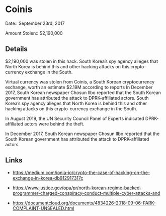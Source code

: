 # Coinis

Date:: September 23rd, 2017

Amount Stolen:: $2,190,000


## Details

$2,190,000 was stolen in this hack. South Korea’s spy agency alleges that North Korea is behind this and other hacking attacks on this crypto-currency exchange in the South.

Virtual currency was stolen from Coinis, a South Korean cryptocurrency exchange, worth an estimate $2.19M according to reports In December 2017, South Korean newspaper Chosun Ilbo reported that the South Korean government has attributed the attack to DPRK-affiliated actors. South Korea’s spy agency alleges that North Korea is behind this and other hacking attacks on this crypto-currency exchange in the South.

In August 2019, the UN Security Council Panel of Experts indicated DPRK-affiliated actors were behind the theft. 

In December 2017, South Korean newspaper Chosun Ilbo reported that the South Korean government has attributed the attack to DPRK-affiliated actors.




## Links

- https://medium.com/ionia-io/crypto-the-case-of-hacking-on-the-exchange-in-korea-db912917317c

- https://www.justice.gov/opa/pr/north-korean-regime-backed-programmer-charged-conspiracy-conduct-multiple-cyber-attacks-and

- https://documentcloud.org/documents/4834226-2018-09-06-PARK-COMPLAINT-UNSEALED.html
